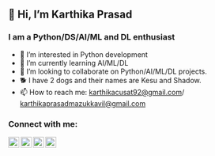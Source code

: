 ## 👋 Hi, I’m Karthika Prasad
### I am a Python/DS/AI/ML and DL enthusiast

- 👀 I’m interested in Python development
- 🌱 I’m currently learning AI/ML/DL
- 💞️ I’m looking to collaborate on Python/AI/ML/DL projects.
- 🐕 I have 2 dogs and their names are Kesu and Shadow.
- 📫 How to reach me: karthikacusat92@gmail.com/ karthikaprasadmazukkavil@gmail.com


### Connect with me:

[<img align="left" alt="codeSTACKr.com" width="22px" src=" " />][website]
[<img align="left" alt="codeSTACKr | YouTube" width="22px" src=" " />][youtube]
[<img align="left" alt="codeSTACKr | LinkedIn" width="22px" src="https://cdn.jsdelivr.net/npm/simple-icons@v3/icons/linkedin.svg" />][linkedin]
[<img align="left" alt="codeSTACKr | Instagram" width="22px" src="https://cdn.jsdelivr.net/npm/simple-icons@v3/icons/instagram.svg" />][instagram]

<br />

</details>

[website]: https://nandu26m.github.io/
[youtube]: https://www.youtube.com/channel/UCB0bH7hsqfKpS1s5YfAA0AQ?view_as=subscriber
[instagram]: https://www.instagram.com/_karthika_prasad
[linkedin]:  https:/https://www.linkedin.com/in/karthika-prasad-python-developer
